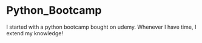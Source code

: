 # Python_Bootcamp

I started with a python bootcamp bought on udemy. Whenever I have time, I extend my knowledge! 
